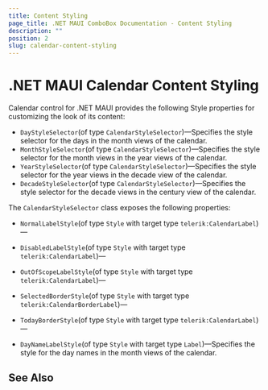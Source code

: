 ```yaml
---
title: Content Styling
page_title: .NET MAUI ComboBox Documentation - Content Styling
description: ""
position: 2
slug: calendar-content-styling
---
```


# .NET MAUI Calendar Content Styling

Calendar control for .NET MAUI provides the following Style properties for customizing the look of its content:

* `DayStyleSelector`(of type `CalendarStyleSelector`)&mdash;Specifies the style selector for the days in the month views of the calendar.
* `MonthStyleSelector`(of type `CalendarStyleSelector`)&mdash;Specifies the style selector for the month views in the year views of the calendar.
* `YearStyleSelector`(of type `CalendarStyleSelector`)&mdash;Specifies the style selector for the year views in the decade view of the calendar.
* `DecadeStyleSelector`(of type `CalendarStyleSelector`)&mdash;Specifies the style selector for the decade views in the century view of the calendar.

The `CalendarStyleSelector` class exposes the following properties: 

* `NormalLabelStyle`(of type `Style` with target type `telerik:CalendarLabel`)&mdash;
* `DisabledLabelStyle`(of type `Style` with target type `telerik:CalendarLabel`)&mdash;
* `OutOfScopeLabelStyle`(of type `Style` with target type `telerik:CalendarLabel`)&mdash;
* `SelectedBorderStyle`(of type `Style` with target type `telerik:CalendarBorderLabel`)&mdash;
* `TodayBorderStyle`(of type `Style` with target type `telerik:CalendarLabel`)&mdash;

* `DayNameLabelStyle`(of type `Style` with target type `Label`)&mdash;Specifies the style for the day names in the month views of the calendar.

## See Also

